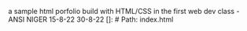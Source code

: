 a sample html porfolio build with HTML/CSS in the first web dev class - ANSI NIGER 15-8-22 30-8-22
[]: # Path: index.html 